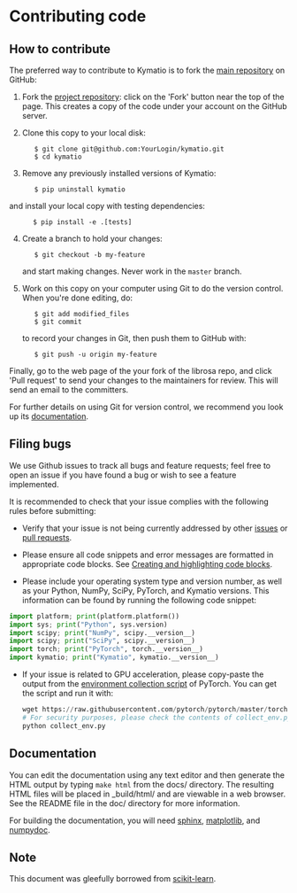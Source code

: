 
Contributing code
=================

How to contribute
-----------------

The preferred way to contribute to Kymatio is to fork the 
[main repository](http://github.com/kymatio/kymatio/) on
GitHub:

1. Fork the [project repository](http://github.com/kymatio/kymatio):
   click on the 'Fork' button near the top of the page. This creates
   a copy of the code under your account on the GitHub server.

2. Clone this copy to your local disk:

          $ git clone git@github.com:YourLogin/kymatio.git
          $ cd kymatio

3. Remove any previously installed versions of Kymatio:
            
          $ pip uninstall kymatio

and install your local copy with testing dependencies:

          $ pip install -e .[tests]

4. Create a branch to hold your changes:

          $ git checkout -b my-feature

   and start making changes. Never work in the ``master`` branch.

5. Work on this copy on your computer using Git to do the version
   control. When you're done editing, do:

          $ git add modified_files
          $ git commit

   to record your changes in Git, then push them to GitHub with:

          $ git push -u origin my-feature

Finally, go to the web page of the your fork of the librosa repo,
and click 'Pull request' to send your changes to the maintainers for
review. This will send an email to the committers.

For further details on using Git for version control, we recommend you look
up its [documentation](http://git-scm.com/documentation).



Filing bugs
-----------
We use Github issues to track all bugs and feature requests; feel free to
open an issue if you have found a bug or wish to see a feature implemented.

It is recommended to check that your issue complies with the
following rules before submitting:

-  Verify that your issue is not being currently addressed by other
   [issues](https://github.com/kymatio/kymatio/issues?q=)
   or [pull requests](https://github.com/kymatio/kymatio/pulls?q=).

-  Please ensure all code snippets and error messages are formatted in
   appropriate code blocks.
   See [Creating and highlighting code blocks](https://help.github.com/articles/creating-and-highlighting-code-blocks).

-  Please include your operating system type and version number, as well
   as your Python, NumPy, SciPy, PyTorch, and Kymatio versions. This information
   can be found by running the following code snippet:

  ```python
  import platform; print(platform.platform())
  import sys; print("Python", sys.version)
  import scipy; print("NumPy", scipy.__version__)
  import scipy; print("SciPy", scipy.__version__)
  import torch; print("PyTorch", torch.__version__)
  import kymatio; print("Kymatio", kymatio.__version__)
  ```

- If your issue is related to GPU acceleration, please copy-paste the output
  from the [environment collection script](https://raw.githubusercontent.com/pytorch/pytorch/master/torch/utils/collect_env.py)
  of PyTorch.
  You can get the script and run it with:
  ```python
  wget https://raw.githubusercontent.com/pytorch/pytorch/master/torch/utils/collect_env.py
  # For security purposes, please check the contents of collect_env.py before running it.
  python collect_env.py
  ```


Documentation
-------------

You can edit the documentation using any text editor and then generate
the HTML output by typing ``make html`` from the docs/ directory.
The resulting HTML files will be placed in _build/html/ and are viewable 
in a web browser. See the README file in the doc/ directory for more information.

For building the documentation, you will need 
[sphinx](http://sphinx.pocoo.org/),
[matplotlib](http://matplotlib.sourceforge.net/), and [numpydoc](https://pypi.python.org/pypi/numpydoc).

Note
----
This document was gleefully borrowed from [scikit-learn](http://scikit-learn.org/).
